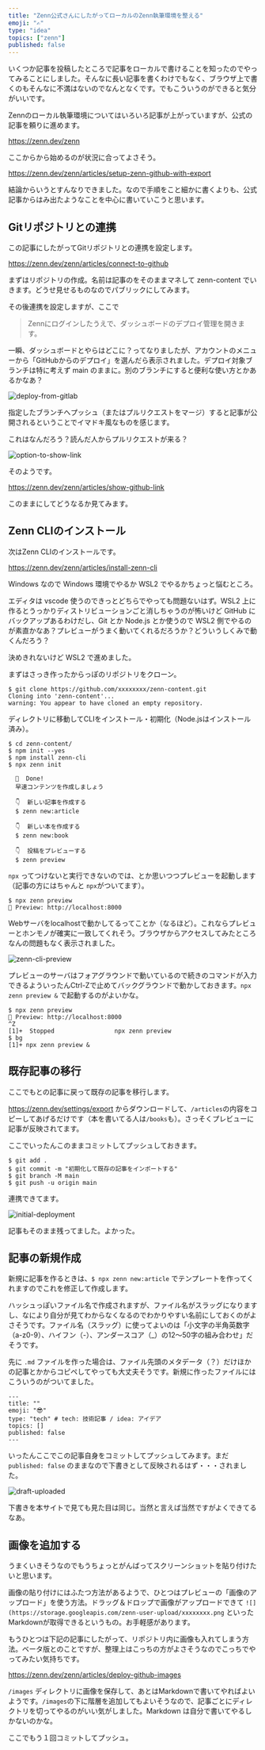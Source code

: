 ```yaml
---
title: "Zenn公式さんにしたがってローカルのZenn執筆環境を整える"
emoji: "✍️"
type: "idea"
topics: ["zenn"]
published: false
---
```


いくつか記事を投稿したところで記事をローカルで書けることを知ったのでやってみることにしました。そんなに長い記事を書くわけでもなく、ブラウザ上で書くのもそんなに不満はないのでなんとなくです。でもこういうのができると気分がいいです。

Zennのローカル執筆環境についてはいろいろ記事が上がっていますが、公式の記事を頼りに進めます。

https://zenn.dev/zenn

ここからから始めるのが状況に合ってよさそう。

https://zenn.dev/zenn/articles/setup-zenn-github-with-export

結論からいうとすんなりできました。なので手順をこと細かに書くよりも、公式記事からはみ出たようなことを中心に書いていこうと思います。

## Gitリポジトリとの連携

この記事にしたがってGitリポジトリとの連携を設定します。

https://zenn.dev/zenn/articles/connect-to-github

まずはリポジトリの作成。名前は記事のをそのままマネして zenn-content でいきます。どうせ見せるものなのでパブリックにしてみます。

その後連携を設定しますが、ここで

> Zennにログインしたうえで、ダッシュボードのデプロイ管理を開きます。

一瞬、ダッシュボードとやらはどこに？ってなりましたが、アカウントのメニューから「GitHubからのデプロイ」を選んだら表示されました。デプロイ対象ブランチは特に考えず main のままに。別のブランチにすると便利な使い方とかあるかなあ？

![deploy-from-gitlab](/images/preparing-local-zenn-writing-environment/deploy-from-gitlab.png)

指定したブランチへプッシュ（またはプルリクエストをマージ）すると記事が公開されるということでイマドキ風なものを感じます。

これはなんだろう？読んだ人からプルリクエストが来る？

![option-to-show-link](/images/preparing-local-zenn-writing-environment/option-to-show-link.png)

そのようです。

https://zenn.dev/zenn/articles/show-github-link

このままにしてどうなるか見てみます。


## Zenn CLIのインストール

次はZenn CLIのインストールです。

https://zenn.dev/zenn/articles/install-zenn-cli

Windows なので Windows 環境でやるか WSL2 でやるかちょっと悩むところ。

エディタは vscode 使うのできっとどちらでやっても問題ないはず。WSL2 上に作るとうっかりディストリビューションごと消しちゃうのが怖いけど GitHub にバックアップあるわけだし、Git とか Node.js とか使うので WSL2 側でやるのが素直かなあ？プレビューがうまく動いてくれるだろうか？どういうしくみで動くんだろう？

決めきれないけど WSL2 で進めました。

まずはさっき作ったからっぽのリポジトリをクローン。

```
$ git clone https://github.com/xxxxxxxx/zenn-content.git
Cloning into 'zenn-content'...
warning: You appear to have cloned an empty repository.
```

ディレクトリに移動してCLIをインストール・初期化（Node.jsはインストール済み）。

```
$ cd zenn-content/
$ npm init --yes
$ npm install zenn-cli
$ npx zenn init

  🎉  Done!
  早速コンテンツを作成しましょう

  👇  新しい記事を作成する
  $ zenn new:article

  👇  新しい本を作成する
  $ zenn new:book

  👇  投稿をプレビューする
  $ zenn preview
```

`npx` ってつけないと実行できないのでは、とか思いつつプレビューを起動します（記事の方にはちゃんと `npx`がついてます）。

```
$ npx zenn preview
👀 Preview: http://localhost:8000
```

Webサーバをlocalhostで動かしてるってことか（なるほど）。これならプレビューとホンモノが確実に一致してくれそう。ブラウザからアクセスしてみたところなんの問題もなく表示されました。

![zenn-cli-preview](/images/preparing-local-zenn-writing-environment/zenn-cli-preview.png)

プレビューのサーバはフォアグラウンドで動いているので続きのコマンドが入力できるよういったんCtrl-Zで止めてバックグラウンドで動かしておきます。`npx zenn preview &` で起動するのがよいかな。

```
$ npx zenn preview
👀 Preview: http://localhost:8000
^Z
[1]+  Stopped                 npx zenn preview
$ bg
[1]+ npx zenn preview &
```

## 既存記事の移行

ここでもとの記事に戻って既存の記事を移行します。

https://zenn.dev/settings/export からダウンロードして、`/articles`の内容をコピーしてあげるだけです（本を書いてる人は`/books`も）。さっそくプレビューに記事が反映されてます。

ここでいったんこのままコミットしてプッシュしておきます。

```
$ git add .
$ git commit -m "初期化して既存の記事をインポートする"
$ git branch -M main
$ git push -u origin main
```

連携できてます。

![initial-deployment](/images/preparing-local-zenn-writing-environment/initial-deployment.png)

記事もそのまま残ってました。よかった。

## 記事の新規作成

新規に記事を作るときは、`$ npx zenn new:article` でテンプレートを作ってくれますのでこれを修正して作成します。

ハッシュっぽいファイル名で作成されますが、ファイル名がスラッグになりますし、なにより自分が見てわからなくなるのでわかりやすい名前にしておくのがよさそうです。ファイル名（スラッグ）に使ってよいのは「小文字の半角英数字（a-z0-9）、ハイフン（-）、アンダースコア（_）の12〜50字の組み合わせ」だそうです。

先に `.md` ファイルを作った場合は、ファイル先頭のメタデータ（？）だけほかの記事とかからコピペしてやっても大丈夫そうです。新規に作ったファイルにはこういうのがついてました。

```
---
title: ""
emoji: "😎"
type: "tech" # tech: 技術記事 / idea: アイデア
topics: []
published: false
---
```

いったんここでこの記事自身をコミットしてプッシュしてみます。まだ `published: false` のままなので下書きとして反映されるはず・・・されました。

![draft-uploaded](/images/preparing-local-zenn-writing-environment/draft-uploaded.png)

下書きを本サイトで見ても見た目は同じ。当然と言えば当然ですがよくできてるなあ。

## 画像を追加する

うまくいきそうなのでもうちょっとがんばってスクリーンショットを貼り付けたいと思います。

画像の貼り付けにはふたつ方法があるようで、ひとつはプレビューの「画像のアップロード」を使う方法。ドラッグ＆ドロップで画像がアップロードできて `![](https://storage.googleapis.com/zenn-user-upload/xxxxxxxx.png` といった Markdownが取得できるというもの。お手軽感があります。

もうひとつは下記の記事にしたがって、リポジトリ内に画像も入れてしまう方法。ベータ版とのことですが、整理上はこっちの方がよさそうなのでこっちでやってみたい気持ちです。

https://zenn.dev/zenn/articles/deploy-github-images

`/images` ディレクトリに画像を保存して、あとはMarkdownで書いてやればよいようです。`/images`の下に階層を追加してもよいそうなので、記事ごとにディレクトリを切ってやるのがいい気がしました。Markdown は自分で書いてやるしかないのかな。

ここでもう１回コミットしてプッシュ。




